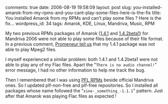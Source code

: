 comments: true
date: 2006-08-19 19:58:09
layout: post
slug: you-installed-amarok-from-my-rpms-and-you-cant-play-some-files-here-is-the-fix
title: You installed Amarok from my RPMs and can't play some files ? Here is the fix...
wordpress_id: 34
tags: Amarok, KDE, Linux, Mandriva, Music, RPM

My two previous RPMs packages of Amarok ([1.4.1](http://kevin.deldycke.com/2006/07/amarok-141-for-mandriva-2006/) and [1.4.2beta1](http://kevin.deldycke.com/2006/08/amarok-142-beta1-for-mandriva-2006/)) for Mandriva 2006 were not able to play some files because of their file format. In a previous comment, [Promeneur tell us](http://kevin.deldycke.com/2006/07/amarok-141-for-mandriva-2006/#comment-45) that my 1.4.1 package was not able to play Mpeg2 files.

I myself experienced a similar problem: both 1.4.1 and 1.4.2beta1 were not able to play any of my Flac files. Apart the "`There is no audio channel!`" error message, I had no other information to help me track the bug.

Then I remembered that I was using [PFL RPMs](http://plf.zarb.org/about.php) beside official Mandriva ones. So I updated plf-non-free and plf-free repositories. So I installed all packages whose name followed the "`xine-_something_-1.1.1`" pattern. Just after that Amarok was playing Flac files as expected !
